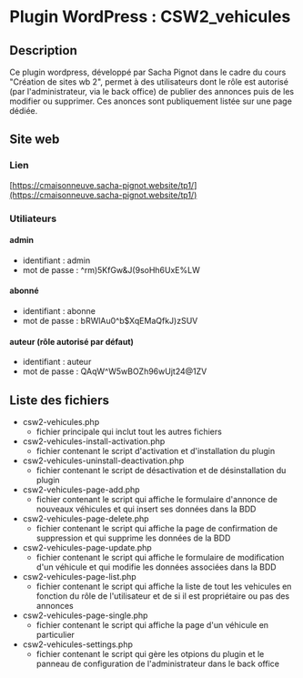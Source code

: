 # Plugin WordPress : CSW2_vehicules

## Description
Ce plugin wordpress, développé par Sacha Pignot dans le cadre du cours "Création de sites wb 2", permet à des utilisateurs dont le rôle est autorisé (par l'administrateur, via le back office) de publier des annonces puis de les modifier ou supprimer. Ces anonces sont publiquement listée sur une page dédiée.

## Site web
### Lien
[https://cmaisonneuve.sacha-pignot.website/tp1/](https://cmaisonneuve.sacha-pignot.website/tp1/)
### Utiliateurs
#### admin
- identifiant : admin
- mot de passe : ^rm)5KfGw&J(9soHh6UxE%LW
#### abonné
- identifiant : abonne
- mot de passe : bRWlAu0^b$XqEMaQfkJ)zSUV
#### auteur (rôle autorisé par défaut)
- identifiant : auteur
- mot de passe : QAqW^W5wBOZh96wUjt24@1ZV

## Liste des fichiers
- csw2-vehicules.php 
    - fichier principale qui inclut tout les autres fichiers
- csw2-vehicules-install-activation.php
    - fichier contenant le script d'activation et d'installation du plugin
- csw2-vehicules-uninstall-deactivation.php
    - fichier contenant le script de désactivation et de désinstallation du plugin
- csw2-vehicules-page-add.php
    - fichier contenant le script qui affiche le formulaire d'annonce de nouveaux véhicules et qui insert ses données dans la BDD
- csw2-vehicules-page-delete.php
    - fichier contenant le script qui affiche la page de confirmation de suppression et qui supprime les données de la BDD
- csw2-vehicules-page-update.php
    - fichier contenant le script qui affiche le formulaire de modification d'un véhicule et qui modifie les données associées dans la BDD
- csw2-vehicules-page-list.php
    - fichier contenant le script qui affiche la liste de tout les vehicules en fonction du rôle de l'utilisateur et de si il est propriétaire ou pas des annonces
- csw2-vehicules-page-single.php
    - fichier contenant le script qui affiche la page d'un véhicule en particulier
- csw2-vehicules-settings.php
    - fichier contenant le script qui gère les otpions du plugin et le panneau de configuration de l'administrateur dans le back office
